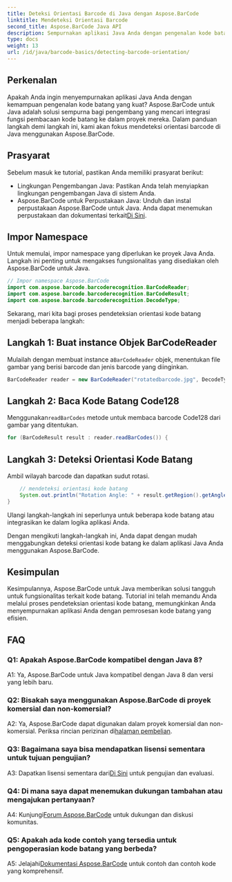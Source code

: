 ```yaml
---
title: Deteksi Orientasi Barcode di Java dengan Aspose.BarCode
linktitle: Mendeteksi Orientasi Barcode
second_title: Aspose.BarCode Java API
description: Sempurnakan aplikasi Java Anda dengan pengenalan kode batang menggunakan Aspose.BarCode untuk Java. Ikuti panduan langkah demi langkah kami untuk mendeteksi orientasi kode batang dengan mudah.
type: docs
weight: 13
url: /id/java/barcode-basics/detecting-barcode-orientation/
---
```

## Perkenalan

Apakah Anda ingin menyempurnakan aplikasi Java Anda dengan kemampuan pengenalan kode batang yang kuat? Aspose.BarCode untuk Java adalah solusi sempurna bagi pengembang yang mencari integrasi fungsi pembacaan kode batang ke dalam proyek mereka. Dalam panduan langkah demi langkah ini, kami akan fokus mendeteksi orientasi barcode di Java menggunakan Aspose.BarCode.

## Prasyarat

Sebelum masuk ke tutorial, pastikan Anda memiliki prasyarat berikut:

- Lingkungan Pengembangan Java: Pastikan Anda telah menyiapkan lingkungan pengembangan Java di sistem Anda.
-  Aspose.BarCode untuk Perpustakaan Java: Unduh dan instal perpustakaan Aspose.BarCode untuk Java. Anda dapat menemukan perpustakaan dan dokumentasi terkait[Di Sini](https://releases.aspose.com/barcode/java/).

## Impor Namespace

Untuk memulai, impor namespace yang diperlukan ke proyek Java Anda. Langkah ini penting untuk mengakses fungsionalitas yang disediakan oleh Aspose.BarCode untuk Java.

```java
// Impor namespace Aspose.BarCode
import com.aspose.barcode.barcoderecognition.BarCodeReader;
import com.aspose.barcode.barcoderecognition.BarCodeResult;
import com.aspose.barcode.barcoderecognition.DecodeType;
```

Sekarang, mari kita bagi proses pendeteksian orientasi kode batang menjadi beberapa langkah:

## Langkah 1: Buat instance Objek BarCodeReader

 Mulailah dengan membuat instance a`BarCodeReader` objek, menentukan file gambar yang berisi barcode dan jenis barcode yang diinginkan.

```java
BarCodeReader reader = new BarCodeReader("rotatedbarcode.jpg", DecodeType.CODE_128);
```

## Langkah 2: Baca Kode Batang Code128

 Menggunakan`readBarCodes` metode untuk membaca barcode Code128 dari gambar yang ditentukan.

```java
for (BarCodeResult result : reader.readBarCodes()) {
```

## Langkah 3: Deteksi Orientasi Kode Batang

Ambil wilayah barcode dan dapatkan sudut rotasi.

```java
    // mendeteksi orientasi kode batang
    System.out.println("Rotation Angle: " + result.getRegion().getAngle());
}
```

Ulangi langkah-langkah ini seperlunya untuk beberapa kode batang atau integrasikan ke dalam logika aplikasi Anda.

Dengan mengikuti langkah-langkah ini, Anda dapat dengan mudah menggabungkan deteksi orientasi kode batang ke dalam aplikasi Java Anda menggunakan Aspose.BarCode.

## Kesimpulan

Kesimpulannya, Aspose.BarCode untuk Java memberikan solusi tangguh untuk fungsionalitas terkait kode batang. Tutorial ini telah memandu Anda melalui proses pendeteksian orientasi kode batang, memungkinkan Anda menyempurnakan aplikasi Anda dengan pemrosesan kode batang yang efisien.

## FAQ

### Q1: Apakah Aspose.BarCode kompatibel dengan Java 8?

A1: Ya, Aspose.BarCode untuk Java kompatibel dengan Java 8 dan versi yang lebih baru.

### Q2: Bisakah saya menggunakan Aspose.BarCode di proyek komersial dan non-komersial?

 A2: Ya, Aspose.BarCode dapat digunakan dalam proyek komersial dan non-komersial. Periksa rincian perizinan di[halaman pembelian](https://purchase.aspose.com/buy).

### Q3: Bagaimana saya bisa mendapatkan lisensi sementara untuk tujuan pengujian?

 A3: Dapatkan lisensi sementara dari[Di Sini](https://purchase.aspose.com/temporary-license/) untuk pengujian dan evaluasi.

### Q4: Di mana saya dapat menemukan dukungan tambahan atau mengajukan pertanyaan?

 A4: Kunjungi[Forum Aspose.BarCode](https://forum.aspose.com/c/barcode/13) untuk dukungan dan diskusi komunitas.

### Q5: Apakah ada kode contoh yang tersedia untuk pengoperasian kode batang yang berbeda?

 A5: Jelajahi[Dokumentasi Aspose.BarCode](https://reference.aspose.com/barcode/java/) untuk contoh dan contoh kode yang komprehensif.